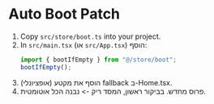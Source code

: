 # Auto Boot Patch
1. Copy `src/store/boot.ts` into your project.
2. In `src/main.tsx` (או `src/App.tsx`) הוסף:
   ```ts
   import { bootIfEmpty } from "@/store/boot";
   bootIfEmpty();
   ```
3. (אופציונלי) הוסף את מקטע fallback ב-Home.tsx.
4. פרוס מחדש. בביקור ראשון, המסד ריק -> נבנה הכל אוטומטית.
